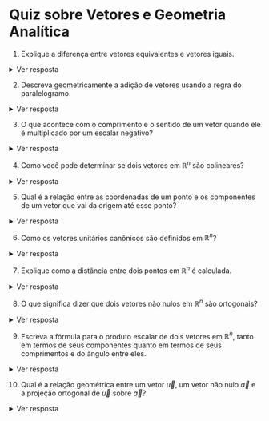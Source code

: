 # Quiz sobre Vetores e Geometria Analítica

1. Explique a diferença entre vetores equivalentes e vetores iguais.

<details>
<summary>Ver resposta</summary>

Vetores equivalentes possuem o mesmo comprimento, direção e sentido, mas podem ter diferentes pontos iniciais. Vetores iguais são equivalentes e possuem o mesmo ponto inicial.
</details>

2. Descreva geometricamente a adição de vetores usando a regra do paralelogramo.

<details>
<summary>Ver resposta</summary>

Para somar dois vetores geometricamente usando a regra do paralelogramo, posicione os vetores de forma que seus pontos iniciais coincidam. Em seguida, construa um paralelogramo usando esses vetores como lados adjacentes. A diagonal do paralelogramo que se origina no ponto inicial comum dos vetores representa a soma vetorial.
</details>

3. O que acontece com o comprimento e o sentido de um vetor quando ele é multiplicado por um escalar negativo?

<details>
<summary>Ver resposta</summary>

Quando um vetor $\vec{v}$ é multiplicado por um escalar negativo $k$, seu comprimento é multiplicado pelo valor absoluto do escalar $|k|$, e seu sentido é invertido. Matematicamente: $k\vec{v} = (k\vec{v}_x, k\vec{v}_y, k\vec{v}_z)$.
</details>

4. Como você pode determinar se dois vetores em $\mathbb{R}^n$ são colineares?

<details>
<summary>Ver resposta</summary>

Dois vetores $\vec{u}$ e $\vec{v}$ em $\mathbb{R}^n$ são colineares se um for um múltiplo escalar do outro. Isso significa que existe um escalar $k$ tal que $\vec{u} = k\vec{v}$ ou $\vec{v} = k\vec{u}$.
</details>

5. Qual é a relação entre as coordenadas de um ponto e os componentes de um vetor que vai da origem até esse ponto?

<details>
<summary>Ver resposta</summary>

As coordenadas de um ponto $P(x, y, z)$ e os componentes do vetor $\vec{OP}$ que vai da origem $O(0, 0, 0)$ até esse ponto são numericamente iguais: $\vec{OP} = (x, y, z)$.
</details>

6. Como os vetores unitários canônicos são definidos em $\mathbb{R}^n$?

<details>
<summary>Ver resposta</summary>

Os vetores unitários canônicos em $\mathbb{R}^n$ são denotados por $\vec{e}_1, \vec{e}_2, ..., \vec{e}_n$, onde cada $\vec{e}_i$ possui um 1 na $i$-ésima posição e 0 nas demais. Por exemplo, em $\mathbb{R}^3$: $\vec{e}_1 = (1,0,0)$, $\vec{e}_2 = (0,1,0)$, $\vec{e}_3 = (0,0,1)$.
</details>

7. Explique como a distância entre dois pontos em $\mathbb{R}^n$ é calculada.

<details>
<summary>Ver resposta</summary>

A distância $d$ entre dois pontos $P_1(x_1, y_1, ..., z_1)$ e $P_2(x_2, y_2, ..., z_2)$ em $\mathbb{R}^n$ é calculada usando a fórmula da distância euclidiana:

$d = \sqrt{(x_2-x_1)^2 + (y_2-y_1)^2 + ... + (z_2-z_1)^2}$
</details>

8. O que significa dizer que dois vetores não nulos em $\mathbb{R}^n$ são ortogonais?

<details>
<summary>Ver resposta</summary>

Dois vetores não nulos $\vec{u}$ e $\vec{v}$ em $\mathbb{R}^n$ são ortogonais se o produto escalar entre eles for igual a zero: $\vec{u} \cdot \vec{v} = 0$. Geometricamente, isso significa que os vetores formam um ângulo reto entre si.
</details>

9. Escreva a fórmula para o produto escalar de dois vetores em $\mathbb{R}^n$, tanto em termos de seus componentes quanto em termos de seus comprimentos e do ângulo entre eles.

<details>
<summary>Ver resposta</summary>

O produto escalar de dois vetores $\vec{u} = (u_1, u_2, ..., u_n)$ e $\vec{v} = (v_1, v_2, ..., v_n)$ em $\mathbb{R}^n$ pode ser calculado de duas maneiras:

* Componentes: $\vec{u} \cdot \vec{v} = u_1v_1 + u_2v_2 + ... + u_nv_n$
* Comprimentos e ângulo: $\vec{u} \cdot \vec{v} = \|\vec{u}\| \|\vec{v}\| \cos \theta$, onde $\theta$ é o ângulo entre $\vec{u}$ e $\vec{v}$.
</details>

10. Qual é a relação geométrica entre um vetor $\vec{u}$, um vetor não nulo $\vec{a}$ e a projeção ortogonal de $\vec{u}$ sobre $\vec{a}$?

<details>
<summary>Ver resposta</summary>

A projeção ortogonal de $\vec{u}$ sobre $\vec{a}$ é um vetor $\vec{w}_1$ que é um múltiplo escalar de $\vec{a}$ e é paralelo a $\vec{a}$. O vetor diferença $\vec{w}_2 = \vec{u} - \vec{w}_1$ é ortogonal a $\vec{a}$. Matematicamente, a projeção é dada por:
$$\vec{w}_1 = proj_{\vec{a}}\vec{u} = $$
$$= \frac{\vec{u} \cdot \vec{a}}{\|\vec{a}\|^2}\vec{a}$$
</details>


